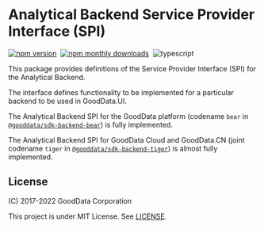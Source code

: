 # Analytical Backend Service Provider Interface (SPI)

[![npm version](https://img.shields.io/npm/v/@gooddata/sdk-backend-spi)](https://www.npmjs.com/@gooddata/sdk-backend-spi)&nbsp;
[![npm monthly downloads](https://img.shields.io/npm/dm/@gooddata/sdk-backend-spi)](https://npmcharts.com/compare/@gooddata/sdk-backend-spi?minimal=true)&nbsp;
![typescript](https://img.shields.io/badge/typescript-first-blue?logo=typescript)

This package provides definitions of the Service Provider Interface (SPI) for the Analytical Backend.

The interface defines functionality to be implemented for a particular backend to be used in GoodData.UI.

The Analytical Backend SPI for the GoodData platform (codename `bear` in [`@gooddata/sdk-backend-bear`](https://www.npmjs.com/package/@gooddata/sdk-backend-bear)) is fully implemented.

The Analytical Backend SPI for GoodData Cloud and GoodData.CN (joint codename `tiger` in [`@gooddata/sdk-backend-tiger`](https://www.npmjs.com/package/@gooddata/sdk-backend-tiger)) is almost fully implemented.

## License

(C) 2017-2022 GoodData Corporation

This project is under MIT License. See [LICENSE](https://github.com/gooddata/gooddata-ui-sdk/blob/master/libs/sdk-backend-spi/LICENSE).
